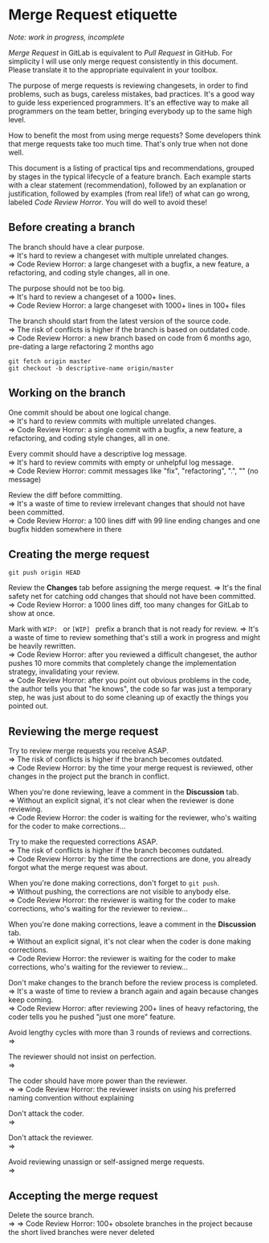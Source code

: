Merge Request etiquette
=======================

*Note: work in progress, incomplete*

*Merge Request* in GitLab is equivalent to *Pull Request* in GitHub.
For simplicity I will use only merge request consistently in this document.
Please translate it to the appropriate equivalent in your toolbox.

The purpose of merge requests is reviewing changesets,
in order to find problems, such as bugs, careless mistakes, bad practices.
It's a good way to guide less experienced programmers.
It's an effective way to make all programmers on the team better,
bringing everybody up to the same high level.

How to benefit the most from using merge requests?
Some developers think that merge requests take too much time.
That's only true when not done well.

This document is a listing of practical tips and recommendations,
grouped by stages in the typical lifecycle of a feature branch.
Each example starts with a clear statement (recommendation),
followed by an explanation or justification,
followed by examples (from real life!) of what can go wrong,
labeled *Code Review Horror*.
You will do well to avoid these!

Before creating a branch
------------------------

The branch should have a clear purpose.  
=> It's hard to review a changeset with multiple unrelated changes.  
=> Code Review Horror: a large changeset with a bugfix, a new feature, a refactoring, and coding style changes, all in one.

The purpose should not be too big.  
=> It's hard to review a changeset of a 1000+ lines.  
=> Code Review Horror: a large changeset with 1000+ lines in 100+ files

The branch should start from the latest version of the source code.  
=> The risk of conflicts is higher if the branch is based on outdated code.  
=> Code Review Horror: a new branch based on code from 6 months ago, pre-dating a large refactoring 2 months ago

    git fetch origin master
    git checkout -b descriptive-name origin/master

Working on the branch
---------------------

One commit should be about one logical change.  
=> It's hard to review commits with multiple unrelated changes.  
=> Code Review Horror: a single commit with a bugfix, a new feature, a refactoring, and coding style changes, all in one.

Every commit should have a descriptive log message.  
=> It's hard to review commits with empty or unhelpful log message.  
=> Code Review Horror: commit messages like "fix", "refactoring", ".", "" (no message)

Review the diff before committing.  
=> It's a waste of time to review irrelevant changes that should not have been committed.  
=> Code Review Horror: a 100 lines diff with 99 line ending changes and one bugfix hidden somewhere in there

Creating the merge request
--------------------------

    git push origin HEAD

Review the **Changes** tab before assigning the merge request.
=> It's the final safety net for catching odd changes that should not have been committed.  
=> Code Review Horror: a 1000 lines diff, too many changes for GitLab to show at once.

Mark with `WIP: ` or `[WIP] ` prefix a branch that is not ready for review.
=> It's a waste of time to review something that's still a work in progress and might be heavily rewritten.  
=> Code Review Horror: after you reviewed a difficult changeset, the author pushes 10 more commits that completely change the implementation strategy, invalidating your review.  
=> Code Review Horror: after you point out obvious problems in the code, the author tells you that "he knows", the code so far was just a temporary step, he was just about to do some cleaning up of exactly the things you pointed out.


Reviewing the merge request
---------------------------

Try to review merge requests you receive ASAP.  
=> The risk of conflicts is higher if the branch becomes outdated.  
=> Code Review Horror: by the time your merge request is reviewed, other changes in the project put the branch in conflict.

When you're done reviewing, leave a comment in the **Discussion** tab.  
=> Without an explicit signal, it's not clear when the reviewer is done reviewing.  
=> Code Review Horror: the coder is waiting for the reviewer, who's waiting for the coder to make corrections...

Try to make the requested corrections ASAP.  
=> The risk of conflicts is higher if the branch becomes outdated.  
=> Code Review Horror: by the time the corrections are done, you already forgot what the merge request was about.

When you're done making corrections, don't forget to `git push`.  
=> Without pushing, the corrections are not visible to anybody else.  
=> Code Review Horror: the reviewer is waiting for the coder to make corrections, who's waiting for the reviewer to review...

When you're done making corrections, leave a comment in the **Discussion** tab.  
=> Without an explicit signal, it's not clear when the coder is done making corrections.  
=> Code Review Horror: the reviewer is waiting for the coder to make corrections, who's waiting for the reviewer to review...

Don't make changes to the branch before the review process is completed.  
=> It's a waste of time to review a branch again and again because changes keep coming.  
=> Code Review Horror: after reviewing 200+ lines of heavy refactoring, the coder tells you he pushed "just one more" feature.

Avoid lengthy cycles with more than 3 rounds of reviews and corrections.  
=> 

The reviewer should not insist on perfection.  
=>

The coder should have more power than the reviewer.  
=>
=> Code Review Horror: the reviewer insists on using his preferred naming convention without explaining

Don't attack the coder.  
=>

Don't attack the reviewer.  
=>

Avoid reviewing unassign or self-assigned merge requests.  
=>

Accepting the merge request
---------------------------

Delete the source branch.  
=> 
=> Code Review Horror: 100+ obsolete branches in the project because the short lived branches were never deleted

